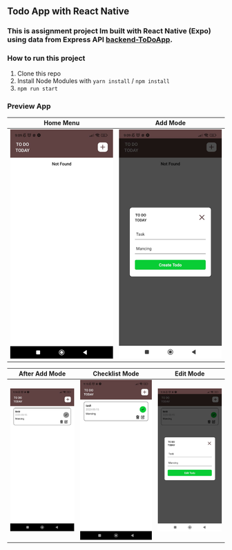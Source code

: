## Todo App with React Native
### This is assignment project Im built with React Native (Expo) using data from Express API [backend-ToDoApp](https://github.com/faisalchakiki/backend-ToDoApp).

### How to run this project
1. Clone this repo
2. Install Node Modules with `yarn install` / `npm install`
3. `npm run start`

### Preview App
| Home Menu  | Add Mode |
| ------------- | ------------- |
| <img src="src/assets/screenshot/img1.jpeg" width="400">  | <img src="src/assets/screenshot/img2.jpeg" width="400"> |

| After Add Mode | Checklist Mode | Edit Mode |
| ------------- | ------------- | ------------- |
| <img src="src/assets/screenshot/img3.jpeg" width="400">  | <img src="src/assets/screenshot/img4.jpeg" width="400">  | <img src="src/assets/screenshot/img5.jpeg" width="400">  |
